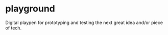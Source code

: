 playground
==========

Digital playpen for prototyping and testing the next great idea and/or piece of tech.
